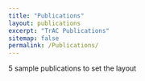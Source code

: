 ```yaml
---
title: "Publications"
layout: publications
excerpt: "TrAC Publications"
sitemap: false
permalink: /Publications/
---
```


5 sample publications to set the layout


